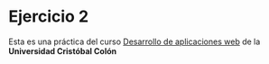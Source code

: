 # Ejercicio 2
Esta es una práctica del curso [Desarrollo de aplicaciones web](https://av-exactas.ucc.mx/mod/assign/view.php?id=7626) de la **Universidad Cristóbal Colón**
